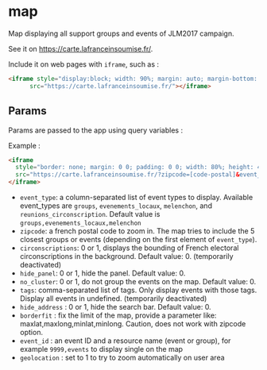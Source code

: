 # map

Map displaying all support groups and events of JLM2017 campaign.

See it on https://carte.lafranceinsoumise.fr/.

Include it on web pages with `iframe`, such as :

```html
<iframe style="display:block; width: 90%; margin: auto; margin-bottom: 20px; height: 800px; height: 80vh; border: 1px solid #ccc;"
      src="https://carte.lafranceinsoumise.fr/"></iframe>
```

## Params

Params are passed to the app using query variables :

Example :
```html
<iframe
  style="border: none; margin: 0 0; padding: 0 0; width: 80%; height: 400px"
  src="https://carte.lafranceinsoumise.fr/?zipcode=[code-postal]&event_type=melenchon&circonscriptions=1">
</iframe>
```

* `event_type`: a column-separated list of event types to display. Available event_types are `groups`, `evenements_locaux`, `melenchon`, and `reunions_circonscription`. Default value is `groups,evenements_locaux,melenchon`
* `zipcode`: a french postal code to zoom in. The map tries to include the 5 closest groups or events (depending on the first element of `event_type`).
* `circonscriptions`: 0 or 1, displays the bounding of French electoral circonscriptions in the background. Default value: 0. (temporarily deactivated)
* `hide_panel`: 0 or 1, hide the panel. Default value: 0.
* `no_cluster`: 0 or 1, do not group the events on the map. Default value: 0.
* `tags`: comma-separated list of tags. Only display events with those tags. Display all events in undefined. (temporarily deactivated)
*  `hide_address` : 0 or 1, hide the search bar. Default value: 0.
*  `borderfit` : fix the limit of the map, provide a parameter like: maxlat,maxlong,minlat,minlong. Caution, does not work with zipcode option.
* `event_id` : an event ID and a resource name (event or group), for example `9999,events` to display single on the map
* `geolocation` : set to 1 to try to zoom automatically on user area
